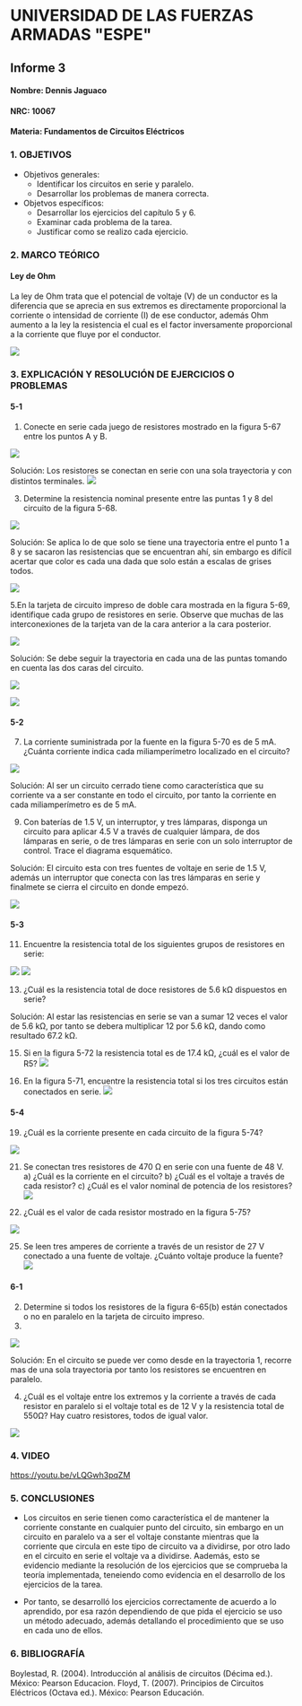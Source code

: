 # UNIVERSIDAD DE LAS FUERZAS ARMADAS "ESPE"

## Informe 3
#### Nombre: Dennis Jaguaco
#### NRC: 10067
#### Materia: Fundamentos de Circuitos Eléctricos

### 1. OBJETIVOS
   * Objetivos generales:
     * Identificar los circuitos en serie y paralelo.
     * Desarrollar los problemas de manera correcta.
   * Objetvos específicos:
     * Desarrollar los ejercicios del capítulo 5 y 6.
     * Examinar cada problema de la tarea.
     * Justificar como se realizo cada ejercicio. 

### 2. MARCO TEÓRICO

#### Ley de Ohm

La ley de Ohm trata que el potencial de voltaje (V) de un conductor es la diferencia que se aprecia en sus extremos es directamente proporcional la corriente o intensidad de corriente (I) de ese conductor, además Ohm aumento a la ley la resistencia el cual es el factor inversamente proporcional a la corriente que fluye por el conductor.


![](https://github.com/dennis-jaguaco/Informe-3/blob/main/Capítulo5.png)

### 3. EXPLICACIÓN Y RESOLUCIÓN DE EJERCICIOS O PROBLEMAS

#### 5-1

1. Conecte en serie cada juego de resistores mostrado en la figura 5-67 entre los puntos A y B.

![](https://github.com/dennis-jaguaco/Informe-3/blob/main/Ejercicio1.png)

   Solución: Los resistores se conectan en serie con una sola trayectoria y con distintos terminales.
![](https://github.com/dennis-jaguaco/Informe-3/blob/main/Ejercicio1abc.png)


3. Determine la resistencia nominal presente entre las puntas 1 y 8 del circuito de la figura 5-68.

![](https://github.com/dennis-jaguaco/Informe-3/blob/main/Ejercicio3.png)

Solución: Se aplica lo de que solo se tiene una trayectoria entre el punto 1 a 8 y se sacaron las resistencias que se encuentran ahí, sin embargo es difícil acertar que color es cada una dada que solo están a escalas de grises todos.

![](https://github.com/dennis-jaguaco/Informe-3/blob/main/Ejercicio3-1.png)

5.En la tarjeta de circuito impreso de doble cara mostrada en la figura 5-69, identifique cada grupo de resistores en serie. Observe que muchas de las interconexiones de la tarjeta van de la cara anterior a la cara posterior.

![](https://github.com/dennis-jaguaco/Informe-3/blob/main/Ejercicio5.png)

Solución: Se debe seguir la trayectoria en cada una de las puntas tomando en cuenta las dos caras del circuito.

![](https://github.com/dennis-jaguaco/Informe-3/blob/main/Ejercicio5-1.png)

![](https://github.com/dennis-jaguaco/Informe-3/blob/main/Ejercicio5-2.png)

#### 5-2
7. La corriente suministrada por la fuente en la figura 5-70 es de 5 mA. ¿Cuánta corriente indica cada miliamperímetro localizado en el circuito?

![](https://github.com/dennis-jaguaco/Informe-3/blob/main/Ejercicio7.png)

Solución: Al ser un circuito cerrado tiene como característica que su corriente va a ser constante en todo el circuito, por tanto la corriente en cada miliamperímetro es de 5 mA.

9. Con baterías de 1.5 V, un interruptor, y tres lámparas, disponga un circuito para aplicar 4.5 V a través de cualquier lámpara, de dos lámparas en serie, o de tres lámparas en serie con un solo interruptor de control. Trace el diagrama esquemático.


Solución: El circuito esta con tres fuentes de voltaje en serie de 1.5 V, además un interruptor que conecta con las tres lámparas en serie y finalmete se cierra el circuito en donde empezó.  

![](https://github.com/dennis-jaguaco/Informe-3/blob/main/Ejercicio9.jpg)

#### 5-3

11. Encuentre la resistencia total de los siguientes grupos de resistores en serie:

![](https://github.com/dennis-jaguaco/Informe-3/blob/main/Ejercicio11.png)
![](https://github.com/dennis-jaguaco/Informe-3/blob/main/Ejercicio11-1.png)  

13. ¿Cuál es la resistencia total de doce resistores de 5.6 kΩ dispuestos en serie?

Solución: Al estar las resistencias en serie se van a sumar 12 veces el valor de 5.6 kΩ, por tanto se debera multiplicar 12 por 5.6 kΩ, dando como resultado 67.2 kΩ.

15. Si en la figura 5-72 la resistencia total es de 17.4 kΩ, ¿cuál es el valor de R5?
![](https://github.com/dennis-jaguaco/Informe-3/blob/main/Ejercicio15.png)  

17. En la figura 5-71, encuentre la resistencia total si los tres circuitos están conectados en serie.
![](https://github.com/dennis-jaguaco/Informe-3/blob/main/Ejercicio17.png)

#### 5-4
19. ¿Cuál es la corriente presente en cada circuito de la figura 5-74?

![](https://github.com/dennis-jaguaco/Informe-3/blob/main/Ejercicio19.png)

21. Se conectan tres resistores de 470 Ω en serie con una fuente de 48 V.
a) ¿Cuál es la corriente en el circuito?
b) ¿Cuál es el voltaje a través de cada resistor?
c) ¿Cuál es el valor nominal de potencia de los resistores?
![](https://github.com/dennis-jaguaco/Informe-3/blob/main/Ejercicio21.png)

23. ¿Cuál es el valor de cada resistor mostrado en la figura 5-75?

![](https://github.com/dennis-jaguaco/Informe-3/blob/main/Ejercicio23.png)

25. Se leen tres amperes de corriente a través de un resistor de 27 V conectado a una fuente de voltaje. ¿Cuánto voltaje produce la fuente?
![](https://github.com/dennis-jaguaco/Informe-3/blob/main/Ejercicio25.png)

#### 6-1
2. Determine si todos los resistores de la figura 6-65(b) están conectados o no en paralelo en la tarjeta de circuito impreso.
3. 
![](https://github.com/dennis-jaguaco/Informe-3/blob/main/Ejercicio2.png)

Solución: En el circuito se puede ver como desde en la trayectoria 1, recorre mas de una sola trayectoria por tanto los resistores se encuentren en paralelo.

4. ¿Cuál es el voltaje entre los extremos y la corriente a través de cada resistor en paralelo si el voltaje total es de 12 V y la resistencia total de 550Ω? Hay cuatro resistores, todos de igual valor.

![](https://github.com/dennis-jaguaco/Informe-3/blob/main/Ejercicio6-4.png)

### 4. VIDEO

https://youtu.be/vLQGwh3pqZM

### 5. CONCLUSIONES

* Los circuitos en serie tienen como característica el de mantener la corriente constante en cualquier punto del circuito, sin embargo en un circuito en paralelo va a ser el voltaje constante mientras que la corriente que circula en este tipo de circuito va a dividirse, por otro lado en el circuito en serie el voltaje va a dividirse. Aademás, esto se evidencio mediante la resolución de los ejercicios que se comprueba la teoría implementada, teneiendo como evidencia en el desarrollo de los ejercicios de la tarea.

* Por tanto, se desarrolló los ejercicios correctamente de acuerdo a lo aprendido, por esa razón dependiendo de que pida el ejercicio se uso un método adecuado, además detallando el procedimiento que se uso en cada uno de ellos.

### 6. BIBLIOGRAFÍA

Boylestad, R. (2004). Introducción al análisis de circuitos (Décima ed.). México: Pearson Educacion.
Floyd, T. (2007). Principios de Circuitos Eléctricos (Octava ed.). México: Pearson Educación.
